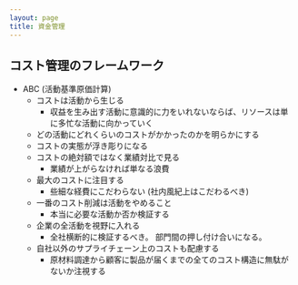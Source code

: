 ```yaml
---
layout: page
title: 資金管理
---
```


## コスト管理のフレームワーク

* ABC (活動基準原価計算)
    * コストは活動から生じる
        * 収益を生み出す活動に意識的に力をいれないならば、リソースは単に多忙な活動に向かっていく
    * どの活動にどれくらいのコストがかかったのかを明らかにする
    * コストの実態が浮き彫りになる
    * コストの絶対額ではなく業績対比で見る
        * 業績が上がらなければ単なる浪費
    * 最大のコストに注目する
        * 些細な経費にこだわらない (社内風紀上はこだわるべき)
    * 一番のコスト削減は活動をやめること
        * 本当に必要な活動か否か検証する
    * 企業の全活動を視野に入れる
        * 全社横断的に検証するべき。 部門間の押し付け合いになる。
    * 自社以外のサプライチェーン上のコストも配慮する
        * 原材料調達から顧客に製品が届くまでの全てのコスト構造に無駄がないか注視する
    
